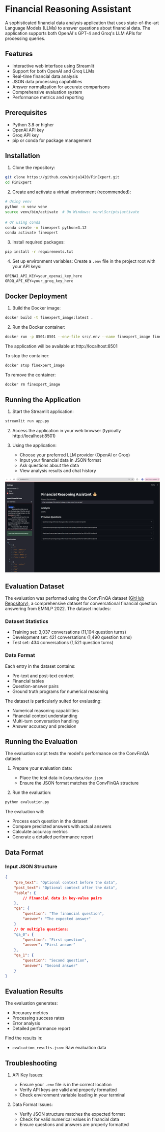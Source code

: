# Financial Reasoning Assistant

A sophisticated financial data analysis application that uses state-of-the-art Language Models (LLMs) to answer questions about financial data. The application supports both OpenAI's GPT-4 and Groq's LLM APIs for processing queries.

## Features

- Interactive web interface using Streamlit
- Support for both OpenAI and Groq LLMs
- Real-time financial data analysis
- JSON data processing capabilities
- Answer normalization for accurate comparisons
- Comprehensive evaluation system
- Performance metrics and reporting

## Prerequisites

- Python 3.8 or higher
- OpenAI API key
- Groq API key
- pip or conda for package management

## Installation

1. Clone the repository:
```bash
git clone https://github.com/ninja1420/FinExpert.git
cd FinExpert
```

2. Create and activate a virtual environment (recommended):
```bash
# Using venv
python -m venv venv
source venv/bin/activate  # On Windows: venv\Scripts\activate

# Or using conda
conda create -n finexpert python=3.12
conda activate finexpert
```

3. Install required packages:
```bash
pip install -r requirements.txt
```

4. Set up environment variables:
Create a `.env` file in the project root with your API keys:
```
OPENAI_API_KEY=your_openai_key_here
GROQ_API_KEY=your_groq_key_here
```

## Docker Deployment

1. Build the Docker image:
```bash
docker build -t finexpert_image:latest .
```

2. Run the Docker container:
```bash
docker run -p 8501:8501 --env-file src/.env --name finexpert_image finexpert_image
```

The application will be available at http://localhost:8501

To stop the container:
```bash
docker stop finexpert_image
```

To remove the container:
```bash
docker rm finexpert_image
```

## Running the Application

1. Start the Streamlit application:
```bash
streamlit run app.py
```

2. Access the application in your web browser (typically http://localhost:8501)

3. Using the application:
   - Choose your preferred LLM provider (OpenAI or Groq)
   - Input your financial data in JSON format
   - Ask questions about the data
   - View analysis results and chat history
   
![FinExpert Screenshot](image.png)

## Evaluation Dataset

The evaluation was performed using the ConvFinQA dataset ([GitHub Repository](https://github.com/czyssrs/ConvFinQA)), a comprehensive dataset for conversational financial question answering from EMNLP 2022. The dataset includes:

### Dataset Statistics
- Training set: 3,037 conversations (11,104 question turns)
- Development set: 421 conversations (1,490 question turns)
- Test set: 434 conversations (1,521 question turns)

### Data Format
Each entry in the dataset contains:
- Pre-text and post-text context
- Financial tables
- Question-answer pairs
- Ground truth programs for numerical reasoning

The dataset is particularly suited for evaluating:
- Numerical reasoning capabilities
- Financial context understanding
- Multi-turn conversation handling
- Answer accuracy and precision

## Running the Evaluation

The evaluation script tests the model's performance on the ConvFinQA dataset:

1. Prepare your evaluation data:
   - Place the test data in `Data/data/dev.json`
   - Ensure the JSON format matches the ConvFinQA structure

2. Run the evaluation:
```bash
python evaluation.py
```

The evaluation will:
- Process each question in the dataset
- Compare predicted answers with actual answers
- Calculate accuracy metrics
- Generate a detailed performance report

## Data Format

### Input JSON Structure
```json
{
    "pre_text": "Optional context before the data",
    "post_text": "Optional context after the data",
    "table": {
        // Financial data in key-value pairs
    },
    "qa": {
        "question": "The financial question",
        "answer": "The expected answer"
    }
    // Or multiple questions:
    "qa_0": {
        "question": "First question",
        "answer": "First answer"
    },
    "qa_1": {
        "question": "Second question",
        "answer": "Second answer"
    }
}
```

## Evaluation Results

The evaluation generates:
- Accuracy metrics
- Processing success rates
- Error analysis
- Detailed performance report

Find the results in:
- `evaluation_results.json`: Raw evaluation data

## Troubleshooting

1. API Key Issues:
   - Ensure your `.env` file is in the correct location
   - Verify API keys are valid and properly formatted
   - Check environment variable loading in your terminal

2. Data Format Issues:
   - Verify JSON structure matches the expected format
   - Check for valid numerical values in financial data
   - Ensure questions and answers are properly formatted


